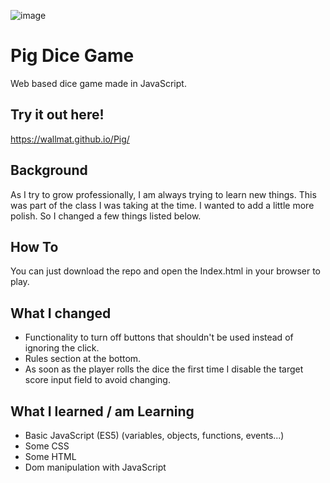 ![image](https://user-images.githubusercontent.com/15223204/53057767-b04ef900-347e-11e9-9f14-84c806c630d3.png)

# Pig Dice Game
Web based dice game made in JavaScript.

## Try it out here! <br/>
https://wallmat.github.io/Pig/

## Background
As I try to grow professionally, I am always trying to learn new things. This was part of the class I was taking at the time. 
I wanted to add a little more polish. So I changed a few things listed below.

## How To
You can just download the repo and open the Index.html in your browser to play.

## What I changed
* Functionality to turn off buttons that shouldn't be used instead of ignoring the click.
* Rules section at the bottom.
* As soon as the player rolls the dice the first time I disable the target score input field to avoid changing.

## What I learned / am Learning
* Basic JavaScript (ES5) (variables, objects, functions, events...)
* Some CSS
* Some HTML
* Dom manipulation with JavaScript
